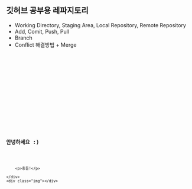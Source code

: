 ## 깃허브 공부용 레파지토리

- Working Directory, Staging Area, Local Repository, Remote Repository
- Add, Comit, Push, Pull
- Branch
- Conflict 해결방법 + Merge

<code>
<!DOCTYPE html>
<html lang="en">
<head>
    <meta charset="UTF-8">
    <meta http-equiv="X-UA-Compatible" content="IE=edge">
    <meta name="viewport" content="width=device-width, initial-scale=1.0">
    <!-- <link rel="stylesheet" href="css/main.css"> -->
    <title>새로운 기능</title>

</head>
<body>
    <div class="box">
        <h3>안녕하세요 :)</h3>

        <p>충돌!</p>

    </div>
    <div class="img"></div>
    
</body>
</html>
</code>

